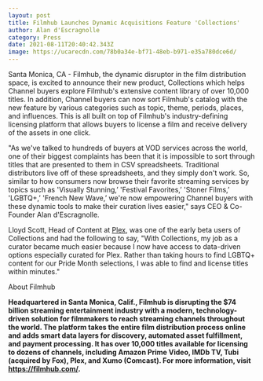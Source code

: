 ```yaml
---
layout: post
title: Filmhub Launches Dynamic Acquisitions Feature 'Collections'
author: Alan d'Escragnolle
category: Press
date: 2021-08-11T20:40:42.343Z
image: https://ucarecdn.com/78b0a34e-bf71-48eb-b971-e35a780dce6d/
---
```

Santa Monica, CA - Filmhub, the dynamic disruptor in the film distribution space, is excited to announce their new product, Collections which helps Channel buyers explore Filmhub's extensive content library of over 10,000 titles. In addition, Channel buyers can now sort Filmhub's catalog with the new feature by various categories such as topic, theme, periods, places, and influences. This is all built on top of Filmhub's industry-defining licensing platform that allows buyers to license a film and receive delivery of the assets in one click.

"As we've talked to hundreds of buyers at VOD services across the world, one of their biggest complaints has been that it is impossible to sort through titles that are presented to them in CSV spreadsheets. Traditional distributors live off of these spreadsheets, and they simply don't work. So, similar to how consumers now browse their favorite streaming services by topics such as 'Visually Stunning,’ 'Festival Favorites,’ 'Stoner Films,’ 'LGBTQ+,’ 'French New Wave,’ we're now empowering Channel buyers with these dynamic tools to make their curation lives easier," says CEO & Co-Founder Alan d'Escragnolle.

Lloyd Scott, Head of Content at [Plex](https://www.plex.tv/), was one of the early beta users of Collections and had the following to say, "With Collections, my job as a curator became much easier because I now have access to data-driven options especially curated for Plex. Rather than taking hours to find LGBTQ+ content for our Pride Month selections, I was able to find and license titles within minutes."

About Filmhub

**Headquartered in Santa Monica, Calif., Filmhub is disrupting the $74 billion streaming entertainment industry with a modern, technology-driven solution for filmmakers to reach streaming channels throughout the world. The platform takes the entire film distribution process online and adds smart data layers for discovery, automated asset fulfillment, and payment processing. It has over 10,000 titles available for licensing to dozens of channels, including Amazon Prime Video, IMDb TV, Tubi (acquired by Fox), Plex, and Xumo (Comcast). For more information, visit <https://filmhub.com/>.**